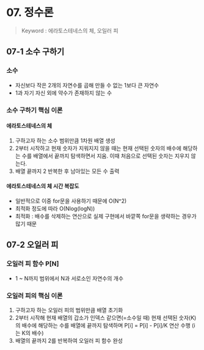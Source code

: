 # 07. 정수론
> Keyword : 에라토스테네스의 체, 오일러 피

## 07-1 소수 구하기
### 소수
- 자신보다 작은 2개의 자연수를 곱해 만들 수 없는 1보다 큰 자연수
- 1과 자기 자신 외에 약수가 존재하지 않는 수

### 소수 구하기 핵심 이론
#### 에라토스테네스의 체
1. 구하고자 하는 소수 범위만큼 1차원 배열 생성
2. 2부터 시작하고 현재 숫자가 지워지지 않을 때는 현재 선택된 숫자의 배수에 해당하는 수를 배열에서 끝까지 탐색하면서 지움. 이때 처음으로 선택된 숫자는 지우지 않는다.
3. 배열 끝까지 2 반복한 후 남아있는 모든 수 출력

#### 에라토스테네스의 체 시간 복잡도
- 일반적으로 이중 for문을 사용하기 때문에 O(N^2)
- 최적화 정도에 따라 O(Nlog(logN))
- 최적화 : 배수를 삭제하는 연산으로 실제 구현에서 바깥쪽 for문을 생략하는 경우가 많기 때문


## 07-2 오일러 피
### 오일러 피 함수 P[N]
- 1 ~ N까지 범위에서 N과 서로소인 자연수의 개수

### 오일러 피의 핵심 이론
1. 구하고자 하는 오일러 피의 범위만큼 배열 초기화
2. 2부터 시작해 현재 배열의 갑소가 인덱스 같으면(=소수일 때) 현재 선택된 숫자(K)의 배수에 해당하는 수를 배열에 끝까지 탐색하며 P[i] = P[i] - P[i]/K 연산 수행 (i는 K의 배수)
3. 배열의 끝까지 2를 반복하여 오일러 피 함수 완성